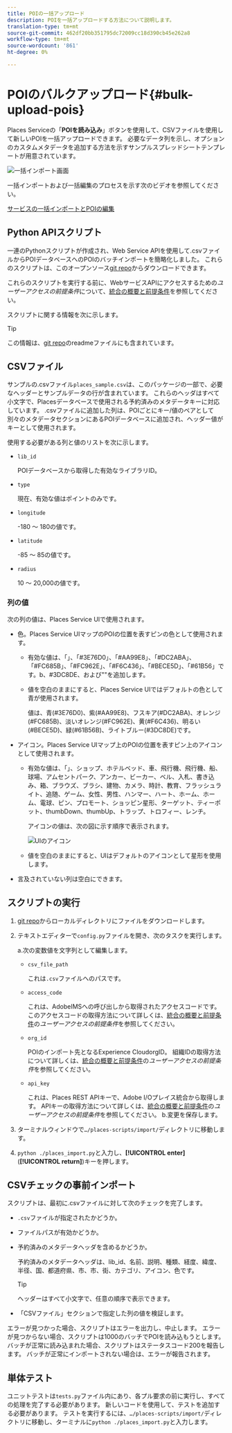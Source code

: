 ```yaml
---
title: POIの一括アップロード
description: POIを一括アップロードする方法について説明します。
translation-type: tm+mt
source-git-commit: 462df20bb351795dc72009cc18d390cb45e262a8
workflow-type: tm+mt
source-wordcount: '861'
ht-degree: 0%

---
```



# POIのバルクアップロード{#bulk-upload-pois}

Places Serviceの「**POIを読み込み**」ボタンを使用して、CSVファイルを使用して新しいPOIを一括アップロードできます。 必要なデータ列を示し、オプションのカスタムメタデータを追加する方法を示すサンプルスプレッドシートテンプレートが用意されています。

![一括インポート画面](/help/assets/Bulk-import.png)

一括インポートおよび一括編集のプロセスを示す次のビデオを参照してください。

<!--I changed this embed to a link to pass validation. We should not link to youtube videos, so please upload this to MCP-->

[サービスの一括インポートとPOIの編集](https://www.youtube.com/watch?v=75qVtirsXhg)

## Python APIスクリプト

一連のPythonスクリプトが作成され、Web Service APIを使用して.csvファイルからPOIデータベースへのPOIのバッチインポートを簡略化しました。 これらのスクリプトは、このオープンソース[git repo](https://github.com/adobe/places-scripts)からダウンロードできます。

これらのスクリプトを実行する前に、WebサービスAPIにアクセスするための&#x200B;*ユーザーアクセスの前提条件*&#x200B;について、[統合の概要と前提条件](/help/web-service-api/adobe-i-o-integration.md)を参照してください。

スクリプトに関する情報を次に示します。

>[!TIP]
>
>この情報は、[git repo](https://github.com/adobe/places-scripts)のreadmeファイルにも含まれています。

## CSVファイル

サンプルの.csvファイル`places_sample.csv`は、このパッケージの一部で、必要なヘッダーとサンプルデータの行が含まれています。 これらのヘッダはすべて小文字で、Placesデータベースで使用される予約済みのメタデータキーに対応しています。 .csvファイルに追加した列は、POIごとにキー/値のペアとして別々のメタデータセクションにあるPOIデータベースに追加され、ヘッダー値がキーとして使用されます。

使用する必要がある列と値のリストを次に示します。

* `lib_id`

   POIデータベースから取得した有効なライブラリID。

* `type`

   現在、有効な値はポイントのみです。

* `longitude`

   -180 ～ 180の値です。

* `latitude`

   -85 ～ 85の値です。

* `radius`

   10 ～ 20,000の値です。

### 列の値

次の列の値は、Places Service UIで使用されます。

* 色。Places Service UIマップのPOIの位置を表すピンの色として使用されます。
   * 有効な値は、「」、「#3E76D0」、「#AA99E8」、「#DC2ABA」、「#FC685B」、「#FC962E」、「#F6C436」、「#BECE5D」、「#61B56」です。b、#3DC8DE、および&quot;&quot;を追加します。
   * 値を空白のままにすると、Places Service UIではデフォルトの色として青が使用されます。

      値は、青(#3E76D0)、紫(#AA99E8)、フスキア(#DC2ABA)、オレンジ(#FC685B)、淡いオレンジ(#FC962E)、黄(#F6C436)、明るい(#BECE5D)、緑(#61B56B)、ライトブルー(#3DC8DE)です。

* アイコン。Places Service UIマップ上のPOIの位置を表すピン上のアイコンとして使用されます。

   * 有効な値は、「」、ショップ、ホテルベッド、車、飛行機、飛行機、船、球場、アムセントパーク、アンカー、ビーカー、ベル、入札、書き込み、箱、ブラウズ、ブラシ、建物、カメラ、時計、教育、フラッシュライト、追随、ゲーム、女性、男性、ハンマー、ハート、ホーム、ホーム、電球、ピン、プロモート、ショッピン星形、ターゲット、ティーポット、thumbDown、thumbUp、トラップ、トロフィー、レンチ。

      アイコンの値は、次の図に示す順序で表示されます。

      ![UIのアイコン](/help/assets/UI_icons.png)

   * 値を空白のままにすると、UIはデフォルトのアイコンとして星形を使用します。

* 言及されていない列は空白にできます。

## スクリプトの実行

1. [git repo](https://github.com/adobe/places-scripts)からローカルディレクトリにファイルをダウンロードします。
1. テキストエディターで`config.py`ファイルを開き、次のタスクを実行します。

   a.次の変数値を文字列として編集します。

   * `csv_file_path`

      これは`.csv`ファイルへのパスです。

   * `access_code`

      これは、AdobeIMSへの呼び出しから取得されたアクセスコードです。 このアクセスコードの取得方法について詳しくは、[統合の概要と前提条件](/help/web-service-api/adobe-i-o-integration.md)の&#x200B;*ユーザーアクセスの前提条件*&#x200B;を参照してください。

   * `org_id`

      POIのインポート先となるExperience CloudorgID。 組織IDの取得方法について詳しくは、[統合の概要と前提条件](/help/web-service-api/adobe-i-o-integration.md)の&#x200B;*ユーザーアクセスの前提条件*&#x200B;を参照してください。

   * `api_key`

      これは、Places REST APIキーで、Adobe I/Oプレイス統合から取得します。 APIキーの取得方法について詳しくは、[統合の概要と前提条件](/help/web-service-api/adobe-i-o-integration.md)の&#x200B;*ユーザーアクセスの前提条件*&#x200B;を参照してください。
   b.変更を保存します。

1. ターミナルウィンドウで`…/places-scripts/import/`ディレクトリに移動します。
1. `python ./places_import.py`と入力し、**[!UICONTROL enter]** (**[!UICONTROL return]**)キーを押します。


## CSVチェックの事前インポート

スクリプトは、最初に.csvファイルに対して次のチェックを完了します。

* `.csv`ファイルが指定されたかどうか。
* ファイルパスが有効かどうか。
* 予約済みのメタデータヘッダを含めるかどうか。

   予約済みのメタデータヘッダは、lib_id、名前、説明、種類、経度、緯度、半径、国、都道府県、市、市、街、カテゴリ、アイコン、色です。

   >[!TIP]
   >
   >ヘッダーはすべて小文字で、任意の順序で表示できます。

* 「CSVファイル」セクションで指定した列の値を検証します。

エラーが見つかった場合、スクリプトはエラーを出力し、中止します。 エラーが見つからない場合、スクリプトは1000のバッチでPOIを読み込もうとします。 バッチが正常に読み込まれた場合、スクリプトはステータスコード200を報告します。 バッチが正常にインポートされない場合は、エラーが報告されます。

## 単体テスト

ユニットテストは`tests.py`ファイル内にあり、各プル要求の前に実行し、すべての処理を完了する必要があります。 新しいコードを使用して、テストを追加する必要があります。 テストを実行するには、`…/places-scripts/import/`ディレクトリに移動し、ターミナルに`python ./places_import.py`と入力します。
